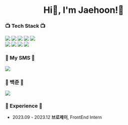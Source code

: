 
<h1 align ="center">Hi👋, I'm Jaehoon!🤗</h1> 

### <p>📺 Tech Stack 📺</p>

<div>
  <img src="https://img.shields.io/badge/HTML-E34F26?style=for-the-badge&logo=HTML5&logoColor=white">
  <img src="https://img.shields.io/badge/CSS-1572B6?style=for-the-badge&logo=CSS3&logoColor=white">
  <img src="https://img.shields.io/badge/JAVA_SCRIPT-F7DF1E?style=for-the-badge&logo=JavaScript&logoColor=white">
  <img src="https://img.shields.io/badge/TypeScript-3178C6.svg?&style=for-the-badge&logo=TypeScript&logoColor=white">
  <img src="https://img.shields.io/badge/React_Native-61DAFB?style=for-the-badge&logo=react&logoColor=white">
</div>  
<div>
  <img src="https://img.shields.io/badge/React-61DAFB?style=for-the-badge&logo=react&logoColor=white">
  <img src="https://img.shields.io/badge/Mobx-FF9955?style=for-the-badge&logo=Mobx&logoColor=white">
  <img src="https://img.shields.io/badge/Supabase-3FCF8E?style=for-the-badge&logo=Supabase&logoColor=white">
  <img src="https://img.shields.io/badge/zustand-%2320232a.svg?style=for-the-badge&logo=zustand&logoColor=%2361DAFB">
</div>
<div>
<!--   <img src="https://img.shields.io/badge/REACT-0088CC?style=for-the-badge&logo=react&logoColor=white"> -->
<!--   <img src="https://img.shields.io/badge/TypeScript-3178C6?style=for-the-badge&logo=TypeScript&logoColor=white"> -->
<!--   <img src="https://img.shields.io/badge/Next.js-000000?style=for-the-badge&logo=Next.js&logoColor=white"> -->
<!--   ### <p align="center">📙 Studying 📙</p> -->
</div>


### <p>🌈 My SMS 🌈</p>
<div>
  <a href="https://velog.io/@zenoo97/posts">
    <img src="https://img.shields.io/badge/Velog-20C997?style=for-the-badge&logo=Velog&logoColor=white">
  </a>
</div>

### <p>🌱 백준 🌱</p>
<div>
<img src="http://mazassumnida.wtf/api/v2/generate_badge?boj=jeno0104">
</div>
<div>
</div>

### <p>🙏 Experience 🙏</p>
- 2023.09 - 2023.12 **브로제이**, FrontEnd Intern
  
